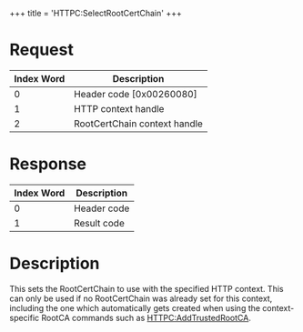 +++
title = 'HTTPC:SelectRootCertChain'
+++

# Request

| Index Word | Description                  |
|------------|------------------------------|
| 0          | Header code \[0x00260080\]   |
| 1          | HTTP context handle          |
| 2          | RootCertChain context handle |

# Response

| Index Word | Description |
|------------|-------------|
| 0          | Header code |
| 1          | Result code |

# Description

This sets the RootCertChain to use with the specified HTTP context. This
can only be used if no RootCertChain was already set for this context,
including the one which automatically gets created when using the
context-specific RootCA commands such as
[HTTPC:AddTrustedRootCA](HTTPC:AddTrustedRootCA "wikilink").